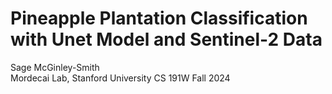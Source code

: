 # Pineapple Plantation Classification with Unet Model and Sentinel-2 Data 
Sage McGinley-Smith \
Mordecai Lab, Stanford University
CS 191W Fall 2024



